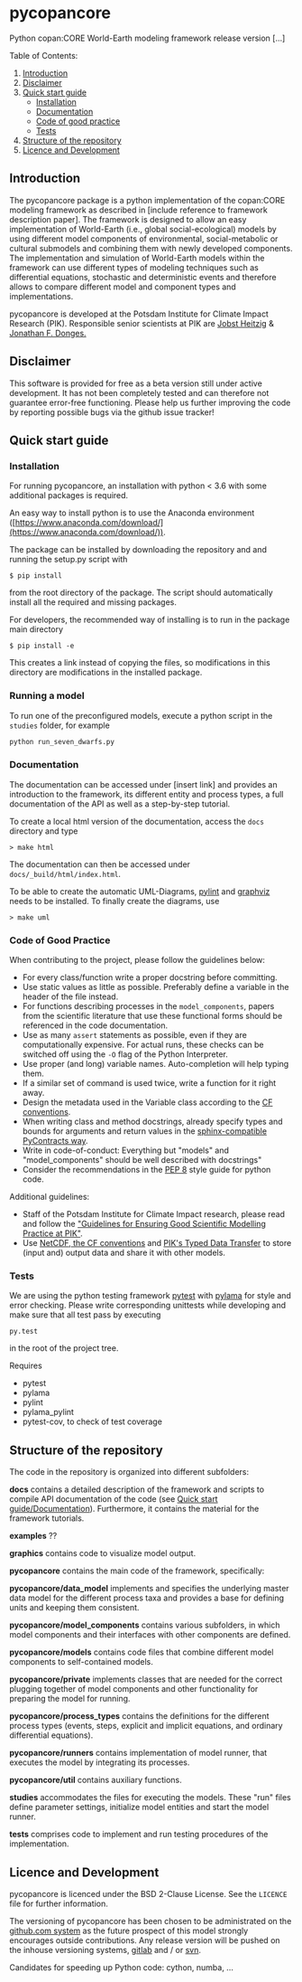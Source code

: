 # pycopancore #


Python copan:CORE World-Earth modeling framework release version [...]

Table of Contents:

1. [Introduction](#introduction)
2. [Disclaimer](#disclaimer)
3. [Quick start guide](#quick-start-guide)
    * [Installation](#installation)
    * [Documentation](#documentation)
    * [Code of good practice](#code-of-good-practice)
    * [Tests](#tests)
4. [Structure of the repository](#structure-of-the-repository)
5. [Licence and Development](#licence-and-development)

## Introduction

The pycopancore package is a python implementation of the copan:CORE modeling framework as described in [include reference to framework description paper]. The framework is designed to allow an easy implementation of World-Earth (i.e., global social-ecological) models by using different model components of environmental, social-metabolic or cultural submodels and combining them with newly developed components.
The implementation and simulation of World-Earth models within the framework can use  different types of modeling techniques such as differential equations, stochastic and deterministic events and therefore allows to compare different model and component types and implementations.

pycopancore is developed at the Potsdam Institute for Climate Impact Research (PIK). Responsible senior scientists at PIK are [Jobst Heitzig](https://www.pik-potsdam.de/members/heitzig) & [Jonathan F. Donges.](https://www.pik-potsdam.de/members/donges)

## Disclaimer

This software is provided for free as a beta version still under active development. It has not been completely tested and can therefore not guarantee  error-free functioning. Please help us further improving the code by reporting possible bugs via the github issue tracker!

## Quick start guide

### Installation

For running pycopancore, an installation with python < 3.6 with some additional packages is required. 

An easy way to install python is to use the Anaconda environment ([https://www.anaconda.com/download/](https://www.anaconda.com/download/)).

The package can be installed by downloading the repository and and running the setup.py script with

```
$ pip install
```
from the root directory of the package. The script should automatically install all the required and missing packages.

For developers, the recommended way of installing is to run in the package main directory

```
$ pip install -e
```

This creates a link instead of copying the files, so modifications in this directory are modifications in the installed package.

### Running a model

To run one of the preconfigured models, execute a python script in the `studies` folder, for example
```bash
python run_seven_dwarfs.py
```

### Documentation

The documentation can be accessed under [insert link] and provides an introduction to the framework, its different entity and process types, a full documentation of the API as well as a step-by-step tutorial.

To create a local html version of the documentation, access the `docs` directory and type
```
> make html
```
The documentation can then be accessed under `docs/_build/html/index.html`.

To be able to create the automatic UML-Diagrams, [pylint](https://www.pylint.org/) and [graphviz](http://www.graphviz.org/) needs to be installed. To finally create the diagrams, use
```
> make uml
```

### Code of Good Practice

When contributing to the project, please follow the guidelines below:
* For every class/function write a proper docstring before committing.
* Use static values as little as possible. Preferably define a variable in the header of the file instead.
* For functions describing processes in the `model_components`, papers from the scientific literature that use these functional forms should be referenced in the code documentation.
* Use as many `assert` statements as possible, even if they are computationally expensive. For actual runs, these checks can be switched off using the `-O` flag of the Python Interpreter.
* Use proper (and long) variable names. Auto-completion will help typing them.
* If a similar set of command is used twice, write a function for it right away.
* Design the metadata used in the Variable class according to the [CF conventions](http://cfconventions.org/).
* When writing class and method docstrings, already specify types and bounds for arguments and return values in the [sphinx-compatible PyContracts way](https://andreacensi.github.io/contracts/).
* Write in code-of-conduct: Everything but "models" and "model_components" should be well described with docstrings"
* Consider the recommendations in the [PEP 8](https://www.python.org/dev/peps/pep-0008/) style guide for python code.

Additional guidelines:
* Staff of the Potsdam Institute for Climate Impact research, please read and follow the ["Guidelines for Ensuring Good Scientific Modelling Practice at PIK"](https://www.pik-potsdam.de/intranet/scientific-life-pik/modelling-strategy).
* Use [NetCDF, the CF conventions](http://cfconventions.org/) and [PIK's Typed Data Transfer](https://www.pik-potsdam.de/research/transdisciplinary-concepts-and-methods/tools/tdt/tdt) to store (input and) output data and share it with other models.

### Tests
We are using the python testing framework [pytest](http://pytest.org/latest/) with [pylama](https://github.com/klen/pylama) for style and error checking. Please write corresponding unittests while developing and make sure that all test pass by executing
```
py.test
```
in the root of the project tree.

Requires
* pytest
* pylama
* pylint
* pylama_pylint
* pytest-cov, to check of test coverage

## Structure of the repository

The code in the repository is organized into different subfolders:

**docs** contains a detailed description of the framework and scripts to compile API documentation of the code (see [Quick start guide/Documentation](#documentation)). Furthermore, it contains the material for the framework tutorials.

**examples** ??

**graphics** contains code to visualize model output.
 
**pycopancore** contains the main code of the framework, specifically:

**pycopancore/data_model** implements and specifies the underlying master data model for the different process taxa and provides a base for defining units and keeping them consistent.

**pycopancore/model_components** contains various subfolders, in which model components and their interfaces with other components are defined.

**pycopancore/models** contains code files that combine different model components to self-contained models. 

**pycopancore/private** implements classes that are needed for the correct plugging together of model components and other functionality for preparing the model for running. 

**pycopancore/process_types** contains the definitions for the different process types (events, steps, explicit and implicit equations, and ordinary differential equations).

**pycopancore/runners** contains implementation of model runner, that executes the model by integrating its processes.

**pycopancore/util** contains auxiliary functions.

**studies** accommodates the files for executing the models. These "run" files define parameter settings, initialize model entities and start the model runner.

**tests** comprises code to implement and run testing procedures of the implementation.

## Licence and Development

pycopancore is licenced under the BSD 2-Clause License.
See the `LICENCE` file for further information.

The versioning of pycopancore has been chosen to be administrated on the [github.com system](http://github.com/) as the future prospect of this model strongly encourages outside contributions. Any release version will be pushed on the inhouse versioning systems, [gitlab](http://gitlab.pik-potsdam.de/) and / or [svn](https://www.pik-potsdam.de/services/it/core/software-repositories/subversion/subversion).

Candidates for speeding up Python code: cython, numba, ...


